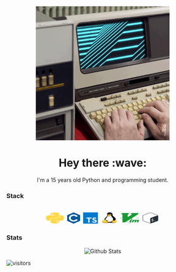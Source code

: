 <div align="center">
  <img height=350 width=350 src="./docs/typing.gif"></img>
  <h1>Hey there :wave:</h2>
</div>


<p align="center">I'm a 15 years old Python and programming student.</p>

<h3>Stack</h3>

<div style="display: inline_block" align="center"><br>
  <img alt="Py" height="30" width="50" src="https://raw.githubusercontent.com/devicons/devicon/master/icons/python/python-plain.svg">
  <img alt="C" height="30" width="40" src="https://raw.githubusercontent.com/devicons/devicon/master/icons/c/c-plain.svg">
  <img alt="TS" height="30" width="40" src="https://raw.githubusercontent.com/devicons/devicon/master/icons/typescript/typescript-plain.svg">
  <img alt="Linux" height="30" width="50" src="https://raw.githubusercontent.com/devicons/devicon/master/icons/linux/linux-original.svg">
  <img alt="Vim" height="30" width="50" src="https://raw.githubusercontent.com/devicons/devicon/master/icons/vim/vim-plain.svg">
  <img alt="Bash" height="30" width="50" src="https://raw.githubusercontent.com/devicons/devicon/master/icons/bash/bash-original.svg">
</div>


<h3>Stats</h3>

<div align="center"> 
  <img alt="Github Stats" src="https://github-readme-stats.vercel.app/api?username=vlHan&count_private=true&line_height=21&show_icons=true&theme=dracula&hide_border=true" />

</div>

![visitors](https://komarev.com/ghpvc/?username=vlHan&color=blue)
